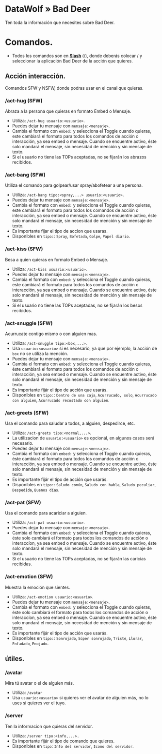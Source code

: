# DataWolf » Bad Deer
Ten toda la información que necesites sobre Bad Deer.

# Comandos.
- Todos los comandos son en [**Slash**](https://discord.com/blog/slash-commands-are-here) (/), donde deberás colocar / y seleccionar la aplicación Bad Deer de la acción que quieres.
## Acción interacción.
Comandos SFW y NSFW, donde podras usar en el canal que quieras.
### /act-hug (SFW)
Abraza a la persona que quieras en formato Embed o Mensaje.
- Utiliza: `/act-hug usuario:<usuario>`.
- Puedes dejar tu mensaje con `mensaje:<mensaje>`.
- Cambia el formato con `embed:` y selecciona el Toggle cuando quieras, este cambiará el formato para todos los comandos de acción o interacción, ya sea embed o mensaje. Cuando se encuentre activo, éste solo mandará el mensaje, sin necesidad de mención y sín mensaje de texto.
- Si el usuario no tiene las TOPs aceptadas, no se fijarán los abrazos recibidos.
### /act-bang (SFW)
Utiliza el comando para golpear/usar spray/abofetear a una persona.
- Utiliza: `/act-bang tipo:<spray,...> usuario:<usuario>`.
- Puedes dejar tu mensaje con `mensaje:<mensaje>`.
- Cambia el formato con `embed:` y selecciona el Toggle cuando quieras, este cambiará el formato para todos los comandos de acción o interacción, ya sea embed o mensaje. Cuando se encuentre activo, éste solo mandará el mensaje, sin necesidad de mención y sín mensaje de texto.
- Es importante fijar el tipo de accion que usaras.
- Disponibles en `tipo:`: `Spray`, `Bofetada`, `Golpe`, `Papel diario`.
### /act-kiss (SFW)
Besa a quien quieras en formato Embed o Mensaje.
- Utiliza: `/act-kiss usuario:<usuario>`.
- Puedes dejar tu mensaje con `mensaje:<mensaje>`.
- Cambia el formato con `embed:` y selecciona el Toggle cuando quieras, este cambiará el formato para todos los comandos de acción o interacción, ya sea embed o mensaje. Cuando se encuentre activo, éste solo mandará el mensaje, sin necesidad de mención y sín mensaje de texto.
- Si el usuario no tiene las TOPs aceptadas, no se fijarán los besos recibidos.
### /act-snuggle (SFW)
Acurrucate contigo mismo o con alguien mas.
- Utiliza: `/act-snuggle tipo:<box,...>`.
- Usa `usuario:<usuario>` si es necesario, ya que por ejemplo, la acción de `box` no se utiliza la mención.
- Puedes dejar tu mensaje con `mensaje:<mensaje>`.
- Cambia el formato con `embed:` y selecciona el Toggle cuando quieras, éste cambiará el formato para todos los comandos de acción o interacción, ya sea embed o mensaje. Cuando se encuentre activo, éste solo mandará el mensaje, sin necesidad de mención y sín mensaje de texto.
- Es importante fijár el tipo de acción que usarás.
- Disponibles en `tipo:`: `Dentro de una caja`, `Acurrucado, solo`, `Acurrucado con alguien`, `Acurrucado recostado con alguien`.
### /act-greets (SFW)
Usa el comando para saludar a todos, a alguien, despedirce, etc.
- Utiliza: `/act-greets tipo:<normal,...>`.
- La utilizacion de `usuario:<usuario>` es opcionál, en algunos casos será necesario.
- Puedes dejar tu mensaje con `mensaje:<mensaje>`.
- Cambia el formato con `embed:` y selecciona el Toggle cuando quieras, éste cambiará el formato para todos los comandos de acción o interacción, ya sea embed o mensaje. Cuando se encuentre activo, éste solo mandará el mensaje, sin necesidad de mención y sín mensaje de texto.
- Es importante fijár el tipo de acción que usarás.
- Disponibles en `tipo:`: `Saludo común`, `Saludo con habla`, `Saludo peculiar`, `Despedida`, `Buenos días`.
### /act-pat (SFW)
Usa el comando para acariciar a alguien.
- Utiliza: `/act-pat usuario:<usuario>`.
- Puedes dejar tu mensaje con `mensaje:<mensaje>`.
- Cambia el formato con `embed:` y selecciona el Toggle cuando quieras, éste solo cambiará el formato para todos los comandos de acción o interaccíon, ya sea embed o mensaje. Cuando se encuentre activo, éste solo mandará el mensaje, sin necesidad de mención y sín mensaje de texto.
- Si el usuario no tiene las TOPs aceptadas, no se fijarán las caricias recibidas.
### /act-emotion (SFW)
Muestra la emoción que sientes.
- Utiliza: `/act-emotion usuario:<usuario>`.
- Puedes dejar tu mensaje con `mensaje:<mensaje>`.
- Cambia el formato con `embed:` y selecciona el Toggle cuando quieras, éste solo cambiará el formato para todos los comandos de acción o interaccíon, ya sea embed o mensaje. Cuando se encuentre activo, éste solo mandará el mensaje, sin necesidad de mención y sín mensaje de texto.
- Es importante fijár el tipo de acción que usarás.
- Disponibles en `tipo:`: `Sonrojado`, `Súper sonrojado`, `Triste`, `Llorar`, `Enfadado`, `Enojado`.
## útiles.
### /avatar
Mira tú avatar o el de alguien más.
- Utiliza: `/avatar`
- Usa `usuario:<usuario>` si quieres ver el avatar de alguien más, no lo uses si quieres ver el tuyo.
### /server
Ten la informacion que quieras del servidor.
- Utiliza: `/server tipo:<info,...>.`
- Es importante fijár el tipo de comando que quieres.
- Disponibles en `tipo`: `Info del servidor`, `Icono del servidor`.
